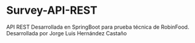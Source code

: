 # Survey-API-REST
API REST Desarrollada en SpringBoot para prueba técnica de RobinFood. Desarrollada por Jorge Luis Hernández Castaño

